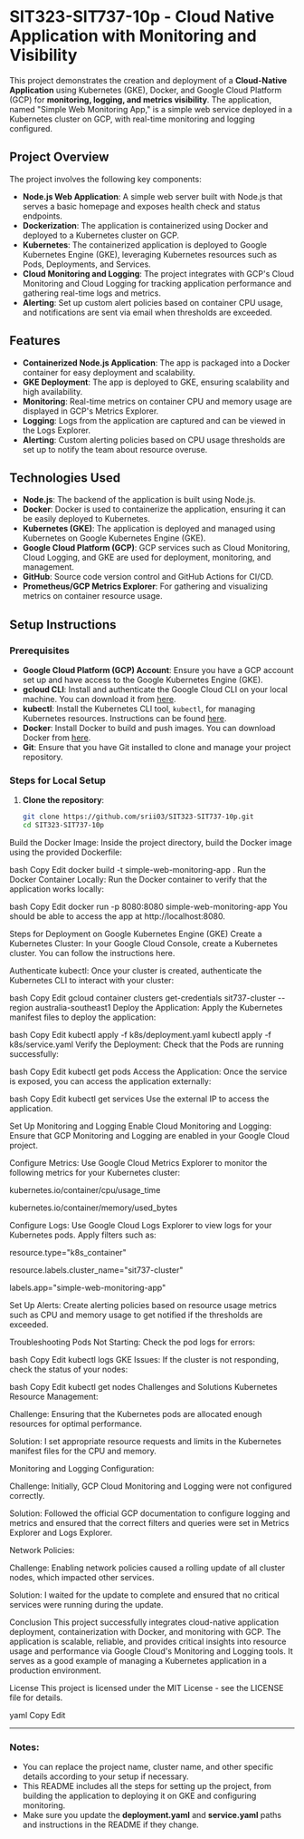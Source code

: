 # SIT323-SIT737-10p - Cloud Native Application with Monitoring and Visibility

This project demonstrates the creation and deployment of a **Cloud-Native Application** using Kubernetes (GKE), Docker, and Google Cloud Platform (GCP) for **monitoring, logging, and metrics visibility**. The application, named "Simple Web Monitoring App," is a simple web service deployed in a Kubernetes cluster on GCP, with real-time monitoring and logging configured.

## Project Overview

The project involves the following key components:

- **Node.js Web Application**: A simple web server built with Node.js that serves a basic homepage and exposes health check and status endpoints.
- **Dockerization**: The application is containerized using Docker and deployed to a Kubernetes cluster on GCP.
- **Kubernetes**: The containerized application is deployed to Google Kubernetes Engine (GKE), leveraging Kubernetes resources such as Pods, Deployments, and Services.
- **Cloud Monitoring and Logging**: The project integrates with GCP's Cloud Monitoring and Cloud Logging for tracking application performance and gathering real-time logs and metrics.
- **Alerting**: Set up custom alert policies based on container CPU usage, and notifications are sent via email when thresholds are exceeded.

## Features

- **Containerized Node.js Application**: The app is packaged into a Docker container for easy deployment and scalability.
- **GKE Deployment**: The app is deployed to GKE, ensuring scalability and high availability.
- **Monitoring**: Real-time metrics on container CPU and memory usage are displayed in GCP's Metrics Explorer.
- **Logging**: Logs from the application are captured and can be viewed in the Logs Explorer.
- **Alerting**: Custom alerting policies based on CPU usage thresholds are set up to notify the team about resource overuse.

## Technologies Used

- **Node.js**: The backend of the application is built using Node.js.
- **Docker**: Docker is used to containerize the application, ensuring it can be easily deployed to Kubernetes.
- **Kubernetes (GKE)**: The application is deployed and managed using Kubernetes on Google Kubernetes Engine (GKE).
- **Google Cloud Platform (GCP)**: GCP services such as Cloud Monitoring, Cloud Logging, and GKE are used for deployment, monitoring, and management.
- **GitHub**: Source code version control and GitHub Actions for CI/CD.
- **Prometheus/GCP Metrics Explorer**: For gathering and visualizing metrics on container resource usage.

## Setup Instructions

### Prerequisites

- **Google Cloud Platform (GCP) Account**: Ensure you have a GCP account set up and have access to the Google Kubernetes Engine (GKE).
- **gcloud CLI**: Install and authenticate the Google Cloud CLI on your local machine. You can download it from [here](https://cloud.google.com/sdk/docs/install).
- **kubectl**: Install the Kubernetes CLI tool, `kubectl`, for managing Kubernetes resources. Instructions can be found [here](https://kubernetes.io/docs/tasks/tools/install-kubectl/).
- **Docker**: Install Docker to build and push images. You can download Docker from [here](https://www.docker.com/products/docker-desktop).
- **Git**: Ensure that you have Git installed to clone and manage your project repository.

### Steps for Local Setup

1. **Clone the repository**:
   ```bash
   git clone https://github.com/srii03/SIT323-SIT737-10p.git
   cd SIT323-SIT737-10p
Build the Docker Image:
Inside the project directory, build the Docker image using the provided Dockerfile:

bash
Copy
Edit
docker build -t simple-web-monitoring-app .
Run the Docker Container Locally:
Run the Docker container to verify that the application works locally:

bash
Copy
Edit
docker run -p 8080:8080 simple-web-monitoring-app
You should be able to access the app at http://localhost:8080.

Steps for Deployment on Google Kubernetes Engine (GKE)
Create a Kubernetes Cluster:
In your Google Cloud Console, create a Kubernetes cluster. You can follow the instructions here.

Authenticate kubectl:
Once your cluster is created, authenticate the Kubernetes CLI to interact with your cluster:

bash
Copy
Edit
gcloud container clusters get-credentials sit737-cluster --region australia-southeast1
Deploy the Application:
Apply the Kubernetes manifest files to deploy the application:

bash
Copy
Edit
kubectl apply -f k8s/deployment.yaml
kubectl apply -f k8s/service.yaml
Verify the Deployment:
Check that the Pods are running successfully:

bash
Copy
Edit
kubectl get pods
Access the Application:
Once the service is exposed, you can access the application externally:

bash
Copy
Edit
kubectl get services
Use the external IP to access the application.

Set Up Monitoring and Logging
Enable Cloud Monitoring and Logging:
Ensure that GCP Monitoring and Logging are enabled in your Google Cloud project.

Configure Metrics:
Use Google Cloud Metrics Explorer to monitor the following metrics for your Kubernetes cluster:

kubernetes.io/container/cpu/usage_time

kubernetes.io/container/memory/used_bytes

Configure Logs:
Use Google Cloud Logs Explorer to view logs for your Kubernetes pods. Apply filters such as:

resource.type="k8s_container"

resource.labels.cluster_name="sit737-cluster"

labels.app="simple-web-monitoring-app"

Set Up Alerts:
Create alerting policies based on resource usage metrics such as CPU and memory usage to get notified if the thresholds are exceeded.

Troubleshooting
Pods Not Starting: Check the pod logs for errors:

bash
Copy
Edit
kubectl logs <pod-name>
GKE Issues: If the cluster is not responding, check the status of your nodes:

bash
Copy
Edit
kubectl get nodes
Challenges and Solutions
Kubernetes Resource Management:

Challenge: Ensuring that the Kubernetes pods are allocated enough resources for optimal performance.

Solution: I set appropriate resource requests and limits in the Kubernetes manifest files for the CPU and memory.

Monitoring and Logging Configuration:

Challenge: Initially, GCP Cloud Monitoring and Logging were not configured correctly.

Solution: Followed the official GCP documentation to configure logging and metrics and ensured that the correct filters and queries were set in Metrics Explorer and Logs Explorer.

Network Policies:

Challenge: Enabling network policies caused a rolling update of all cluster nodes, which impacted other services.

Solution: I waited for the update to complete and ensured that no critical services were running during the update.

Conclusion
This project successfully integrates cloud-native application deployment, containerization with Docker, and monitoring with GCP. The application is scalable, reliable, and provides critical insights into resource usage and performance via Google Cloud's Monitoring and Logging tools. It serves as a good example of managing a Kubernetes application in a production environment.

License
This project is licensed under the MIT License - see the LICENSE file for details.

yaml
Copy
Edit

---

### Notes:
- You can replace the project name, cluster name, and other specific details according to your setup if necessary.
- This README includes all the steps for setting up the project, from building the application to deploying it on GKE and configuring monitoring.
- Make sure you update the **deployment.yaml** and **service.yaml** paths and instructions in the README if they change.
